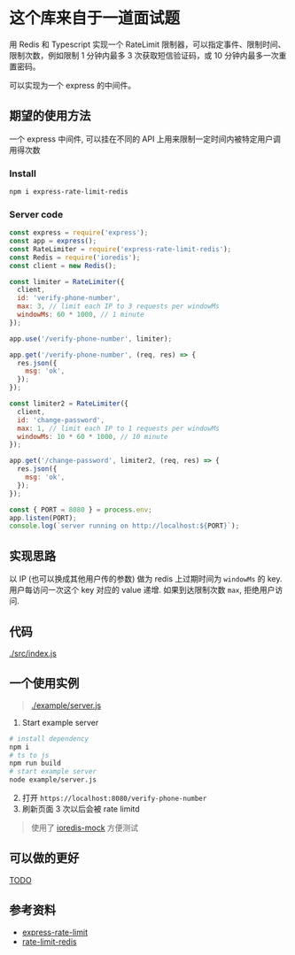 # 这个库来自于一道面试题

用 Redis 和 Typescript 实现一个 RateLimit 限制器，可以指定事件、限制时间、限制次数，例如限制 1 分钟内最多 3 次获取短信验证码，或 10 分钟内最多一次重置密码。

可以实现为一个 express 的中间件。

## 期望的使用方法

一个 express 中间件, 可以挂在不同的 API 上用来限制一定时间内被特定用户调用得次数

### Install

```bash
npm i express-rate-limit-redis
```

### Server code

```js
const express = require('express');
const app = express();
const RateLimiter = require('express-rate-limit-redis');
const Redis = require('ioredis');
const client = new Redis();

const limiter = RateLimiter({
  client,
  id: 'verify-phone-number',
  max: 3, // limit each IP to 3 requests per windowMs
  windowMs: 60 * 1000, // 1 minute
});

app.use('/verify-phone-number', limiter);

app.get('/verify-phone-number', (req, res) => {
  res.json({
    msg: 'ok',
  });
});

const limiter2 = RateLimiter({
  client,
  id: 'change-password',
  max: 1, // limit each IP to 1 requests per windowMs
  windowMs: 10 * 60 * 1000, // 10 minute
});

app.get('/change-password', limiter2, (req, res) => {
  res.json({
    msg: 'ok',
  });
});

const { PORT = 8080 } = process.env;
app.listen(PORT);
console.log(`server running on http://localhost:${PORT}`);
```

## 实现思路

以 IP (也可以换成其他用户传的参数) 做为 redis 上过期时间为 `windowMs` 的 key.
用户每访问一次这个 key 对应的 value 递增.
如果到达限制次数 `max`, 拒绝用户访问.

## 代码

[./src/index.js](./src/index.js)

## 一个使用实例

> [./example/server.js](./example/server.js)

1. Start example server
```bash
# install dependency
npm i
# ts to js
npm run build
# start example server
node example/server.js
```
2. 打开 `https://localhost:8080/verify-phone-number`
3. 刷新页面 3 次以后会被 rate limitd

> 使用了 [ioredis-mock](https://www.npmjs.com/package/ioredis-mock) 方便测试

## 可以做的更好

[TODO](./README.md#TODO)

## 参考资料

- [express-rate-limit](https://github.com/nfriedly/express-rate-limit/)
- [rate-limit-redis](https://github.com/wyattjoh/rate-limit-redis)

